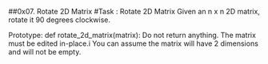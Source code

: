 ##0x07. Rotate 2D Matrix
#Task : Rotate 2D Matrix
Given an n x n 2D matrix, rotate it 90 degrees clockwise.

Prototype: def rotate_2d_matrix(matrix):
Do not return anything. The matrix must be edited in-place.i
You can assume the matrix will have 2 dimensions and will not be empty.
